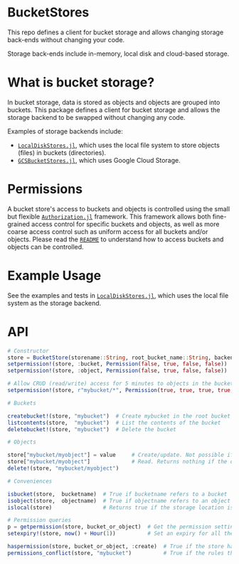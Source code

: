 # BucketStores

This repo defines a client for bucket storage and allows changing storage back-ends without changing your code.

Storage back-ends include in-memory, local disk and cloud-based storage.


# What is bucket storage?

In bucket storage, data is stored as objects and objects are grouped into buckets.
This package defines a client for bucket storage and allows the storage backend to be swapped without changing any code.

Examples of storage backends include:
- [`LocalDiskStores.jl`](), which uses the local file system to store objects (files) in buckets (directories).
- [`GCSBucketStores.jl`](), which uses Google Cloud Storage.


# Permissions


A bucket store's access to buckets and objects is controlled using the small but flexible [`Authorization.jl`]() framework.
This framework allows both fine-grained access control for specific buckets and objects, as well as more coarse access control such as uniform access for all buckets and/or objects. Please read the [`README`]() to understand how to access buckets and objects can be controlled.

# Example Usage

See the examples and tests in [`LocalDiskStores.jl`](), which uses the local file system as the storage backend.


# API

```julia
# Constructor
store = BucketStore(storename::String, root_bucket_name::String, backend::T) where {T <: AbstractStorageBackend}
setpermission!(store, :bucket, Permission(false, true, false, false))  # Bucket access is cRud (read-only) without expiry
setpermission!(store, :object, Permission(false, true, false, false))  # Object access is cRud (read-only) without expiry

# Allow CRUD (read/write) access for 5 minutes to objects in the bucket called "mybucket"
setpermission!(store, r"mybucket/*", Permission(true, true, true, true, now() + Minute(5)))

# Buckets

createbucket!(store, "mybucket")  # Create mybucket in the root bucket
listcontents(store,  "mybucket")  # List the contents of the bucket
deletebucket!(store, "mybucket")  # Delete the bucket

# Objects

store["mybucket/myobject"] = value     # Create/update. Not possible if the bucket doesn't exist.
store["mybucket/myobject"]             # Read. Returns nothing if the object doesn't exist.
delete!(store, "mybucket/myobject")

# Conveniences

isbucket(store,  bucketname)  # True if bucketname refers to a bucket
isobject(store,  objectname)  # True if objectname refers to an object
islocal(store)                # Returns true if the storage location is on the same machine as the store instance

# Permission queries
p = getpermission(store, bucket_or_object)  # Get the permission settings for the specific bucket/object
setexpiry!(store, now() + Hour(1))          # Set an expiry for all the buckets/objects that the store has access to

haspermission(store, bucket_or_object, :create)  # True if the store has :create access to the bucket/object
permissions_conflict(store, "mybucket")          # True if the rules that define the store's access to "mybucket" conflict
```
